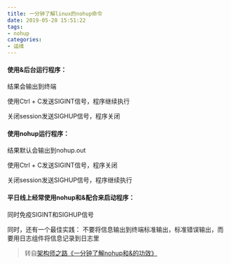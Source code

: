 ```yaml
---
title: 一分钟了解linux的nohup命令
date: 2019-05-28 15:51:22
tags:
- nohup
categories:
- 运维
---
```


#### 使用&后台运行程序：

结果会输出到终端

使用Ctrl + C发送SIGINT信号，程序继续执行

关闭session发送SIGHUP信号，程序关闭

#### 使用nohup运行程序：

结果默认会输出到nohup.out

使用Ctrl + C发送SIGINT信号，程序关闭

关闭session发送SIGHUP信号，程序继续执行

#### 平日线上经常使用nohup和&配合来启动程序：
同时免疫SIGINT和SIGHUP信号

同时，还有一个最佳实践：
不要将信息输出到终端标准输出，标准错误输出，而要用日志组件将信息记录到日志里

> 转自[架构师之路《一分钟了解nohup和&的功效》](https://mp.weixin.qq.com/s/nyT-FPdIUdJUiUCYVGEnTg)
